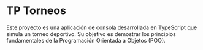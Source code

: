 # TP Torneos
Este proyecto es una aplicación de consola desarrollada en TypeScript que simula un torneo deportivo. Su objetivo es demostrar los principios fundamentales de la Programación Orientada a Objetos (POO).

